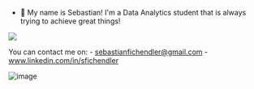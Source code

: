 - 👋 My name is Sebastian! I'm a Data Analytics student that is always trying to achieve great things! 

 <img src="{[(https://img.shields.io/badge/Tableau-E97627?style=for-the-badge&logo=Tableau&logoColor=white)]}" />       

  You can contact me on:
    - sebastianfichendler@gmail.com 
    - www.linkedin.com/in/sfichendler


![image]({([https://img.shields.io/badge/Tableau-E97627?style=for-the-badge&logo=Tableau&logoColor=white](https://img.shields.io/badge/Gmail-D14836?style=for-the-badge&logo=gmail&logoColor=white))})
<!---
sebafichendler/sebafichendler is a ✨ special ✨ repository because its `README.md` (this file) appears on your GitHub profile.
You can click the Preview link to take a look at your changes.
--->
